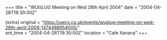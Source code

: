 +++
title = "WUGLUG Meeting on Wed 28th April 2004"
date = "2004-04-28T18:30:00Z"

[extra]
original = "https://uwcs.co.uk/events/wuglug-meeting-on-wed-28th-april-2004-1474488954005/"    
ent_time = "2004-04-28T19:30:00Z"
location = "Cafe Xanana"
+++



